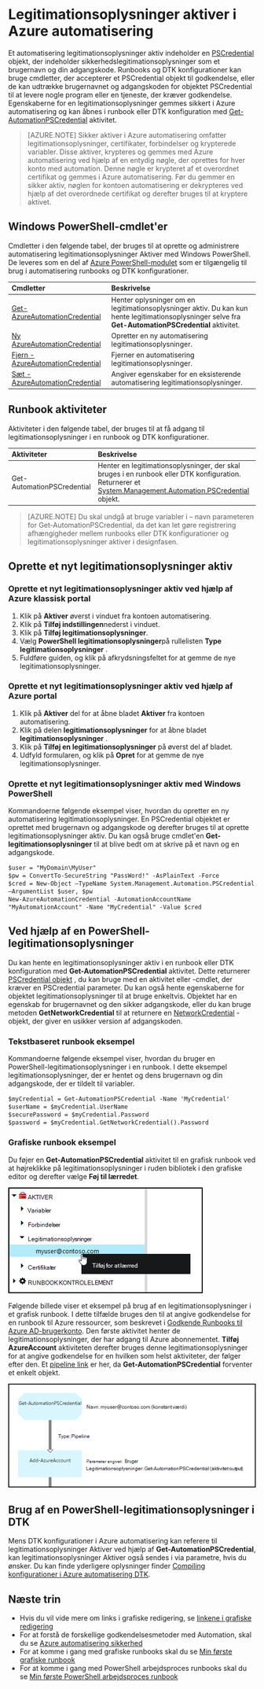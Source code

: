 <properties 
   pageTitle="Aktiver i Azure automatisering af legitimationsoplysninger | Microsoft Azure"
   description="Legitimationsoplysninger aktiver i Azure automatisering indeholde legitimationsoplysninger, der kan bruges til at godkende til ressourcer, der åbnes af runbook eller DTK konfiguration. I denne artikel beskrives, hvordan du opretter legitimationsoplysninger aktiver og bruge dem i en runbook eller -DTK konfiguration."
   services="automation"
   documentationCenter=""
   authors="mgoedtel"
   manager="jwhit"
   editor="tysonn" />
<tags 
   ms.service="automation"
   ms.devlang="na"
   ms.topic="article"
   ms.tgt_pltfrm="na"
   ms.workload="infrastructure-services"
   ms.date="06/09/2016"
   ms.author="bwren" />

# <a name="credential-assets-in-azure-automation"></a>Legitimationsoplysninger aktiver i Azure automatisering

Et automatisering legitimationsoplysninger aktiv indeholder en [PSCredential](http://msdn.microsoft.com/library/system.management.automation.pscredential) objekt, der indeholder sikkerhedslegitimationsoplysninger som et brugernavn og din adgangskode. Runbooks og DTK konfigurationer kan bruge cmdletter, der accepterer et PSCredential objekt til godkendelse, eller de kan udtrække brugernavnet og adgangskoden for objektet PSCredential til at levere nogle program eller en tjeneste, der kræver godkendelse. Egenskaberne for en legitimationsoplysninger gemmes sikkert i Azure automatisering og kan åbnes i runbook eller DTK konfiguration med [Get-AutomationPSCredential](http://msdn.microsoft.com/library/system.management.automation.pscredential.aspx) aktivitet.

>[AZURE.NOTE] Sikker aktiver i Azure automatisering omfatter legitimationsoplysninger, certifikater, forbindelser og krypterede variabler. Disse aktiver, krypteres og gemmes med Azure automatisering ved hjælp af en entydig nøgle, der oprettes for hver konto med automation. Denne nøgle er krypteret af et overordnet certifikat og gemmes i Azure automatisering. Før du gemmer en sikker aktiv, nøglen for kontoen automatisering er dekrypteres ved hjælp af det overordnede certifikat og derefter bruges til at kryptere aktivet. 

## <a name="windows-powershell-cmdlets"></a>Windows PowerShell-cmdlet'er

Cmdletter i den følgende tabel, der bruges til at oprette og administrere automatisering legitimationsoplysninger Aktiver med Windows PowerShell.  De leveres som en del af [Azure PowerShell-modulet](../powershell-install-configure.md) som er tilgængelig til brug i automatisering runbooks og DTK konfigurationer.

|Cmdletter|Beskrivelse|
|:---|:---|
|[Get-AzureAutomationCredential](http://msdn.microsoft.com/library/dn913781.aspx)|Henter oplysninger om en legitimationsoplysninger aktiv. Du kan kun hente legitimationsoplysninger selve fra **Get-AutomationPSCredential** aktivitet.|
|[Ny AzureAutomationCredential](http://msdn.microsoft.com/library/azure/jj554330.aspx)|Opretter en ny automatisering legitimationsoplysninger.|
|[Fjern - AzureAutomationCredential](http://msdn.microsoft.com/library/azure/jj554330.aspx)|Fjerner en automatisering legitimationsoplysninger.|
|[Sæt - AzureAutomationCredential](http://msdn.microsoft.com/library/azure/jj554330.aspx)|Angiver egenskaber for en eksisterende automatisering legitimationsoplysninger.|

## <a name="runbook-activities"></a>Runbook aktiviteter

Aktiviteter i den følgende tabel, der bruges til at få adgang til legitimationsoplysninger i en runbook og DTK konfigurationer.

|Aktiviteter|Beskrivelse|
|:---|:---|
|Get-AutomationPSCredential|Henter en legitimationsoplysninger, der skal bruges i en runbook eller DTK konfiguration. Returnerer et [System.Management.Automation.PSCredential](http://msdn.microsoft.com/library/system.management.automation.pscredential) objekt.|

>[AZURE.NOTE] Du skal undgå at bruge variabler i – navn parameteren for Get-AutomationPSCredential, da det kan let gøre registrering afhængigheder mellem runbooks eller DTK konfigurationer og legitimationsoplysninger aktiver i designfasen.

## <a name="creating-a-new-credential-asset"></a>Oprette et nyt legitimationsoplysninger aktiv


### <a name="to-create-a-new-credential-asset-with-the-azure-classic-portal"></a>Oprette et nyt legitimationsoplysninger aktiv ved hjælp af Azure klassisk portal

1. Klik på **Aktiver** øverst i vinduet fra kontoen automatisering.
1. Klik på **Tilføj indstillingen**nederst i vinduet.
1. Klik på **Tilføj legitimationsoplysninger**.
2. Vælg **PowerShell legitimationsoplysninger**på rullelisten **Type legitimationsoplysninger** .
1. Fuldføre guiden, og klik på afkrydsningsfeltet for at gemme de nye legitimationsoplysninger.


### <a name="to-create-a-new-credential-asset-with-the-azure-portal"></a>Oprette et nyt legitimationsoplysninger aktiv ved hjælp af Azure portal

1. Klik på **Aktiver** del for at åbne bladet **Aktiver** fra kontoen automatisering.
1. Klik på delen **legitimationsoplysninger** for at åbne bladet **legitimationsoplysninger** .
1. Klik på **Tilføj en legitimationsoplysninger** på øverst del af bladet.
1. Udfyld formularen, og klik på **Opret** for at gemme de nye legitimationsoplysninger.


### <a name="to-create-a-new-credential-asset-with-windows-powershell"></a>Oprette et nyt legitimationsoplysninger aktiv med Windows PowerShell

Kommandoerne følgende eksempel viser, hvordan du opretter en ny automatisering legitimationsoplysninger. En PSCredential objektet er oprettet med brugernavn og adgangskode og derefter bruges til at oprette legitimationsoplysninger aktiv. Du kan også bruge cmdlet'en **Get-legitimationsoplysninger** til at blive bedt om at skrive på et navn og en adgangskode.

    $user = "MyDomain\MyUser"
    $pw = ConvertTo-SecureString "PassWord!" -AsPlainText -Force
    $cred = New-Object –TypeName System.Management.Automation.PSCredential –ArgumentList $user, $pw
    New-AzureAutomationCredential -AutomationAccountName "MyAutomationAccount" -Name "MyCredential" -Value $cred

## <a name="using-a-powershell-credential"></a>Ved hjælp af en PowerShell-legitimationsoplysninger

Du kan hente en legitimationsoplysninger aktiv i en runbook eller DTK konfiguration med **Get-AutomationPSCredential** aktivitet. Dette returnerer [PSCredential objekt](http://msdn.microsoft.com/library/system.management.automation.pscredential.aspx) , du kan bruge med en aktivitet eller -cmdlet, der kræver en PSCredential parameter. Du kan også hente egenskaberne for objektet legitimationsoplysninger til at bruge enkeltvis. Objektet har en egenskab for brugernavnet og den sikker adgangskode, eller du kan bruge metoden **GetNetworkCredential** til at returnere en [NetworkCredential](http://msdn.microsoft.com/library/system.net.networkcredential.aspx) -objekt, der giver en usikker version af adgangskoden.

### <a name="textual-runbook-sample"></a>Tekstbaseret runbook eksempel

Kommandoerne følgende eksempel viser, hvordan du bruger en PowerShell-legitimationsoplysninger i en runbook. I dette eksempel legitimationsoplysninger, der er hentet og dens brugernavn og din adgangskode, der er tildelt til variabler.

    $myCredential = Get-AutomationPSCredential -Name 'MyCredential'
    $userName = $myCredential.UserName
    $securePassword = $myCredential.Password
    $password = $myCredential.GetNetworkCredential().Password


### <a name="graphical-runbook-sample"></a>Grafiske runbook eksempel

Du føjer en **Get-AutomationPSCredential** aktivitet til en grafisk runbook ved at højreklikke på legitimationsoplysninger i ruden bibliotek i den grafiske editor og derefter vælge **Føj til lærredet**.


![Tilføj legitimationsoplysninger, der skal lærred](media/automation-credentials/credential-add-canvas.png)

Følgende billede viser et eksempel på brug af en legitimationsoplysninger i et grafisk runbook.  I dette tilfælde bruges den til at angive godkendelse for en runbook til Azure ressourcer, som beskrevet i [Godkende Runbooks til Azure AD-brugerkonto](automation-sec-configure-aduser-account.md).  Den første aktivitet henter de legitimationsoplysninger, der har adgang til Azure abonnementet.  **Tilføj AzureAccount** aktiviteten derefter bruges denne legitimationsoplysninger for at angive godkendelse for en hvilken som helst aktiviteter, der følger efter den.  Et [pipeline link](automation-graphical-authoring-intro.md#links-and-workflow) er her, da **Get-AutomationPSCredential** forventer et enkelt objekt.  

![Tilføj legitimationsoplysninger, der skal lærred](media/automation-credentials/get-credential.png)

## <a name="using-a-powershell-credential-in-dsc"></a>Brug af en PowerShell-legitimationsoplysninger i DTK
Mens DTK konfigurationer i Azure automatisering kan referere til legitimationsoplysninger Aktiver ved hjælp af **Get-AutomationPSCredential**, kan legitimationsoplysninger Aktiver også sendes i via parametre, hvis du ønsker. Du kan finde yderligere oplysninger finder [Compiling konfigurationer i Azure automatisering DTK](automation-dsc-compile.md#credential-assets).

## <a name="next-steps"></a>Næste trin

- Hvis du vil vide mere om links i grafiske redigering, se [linkene i grafiske redigering](automation-graphical-authoring-intro.md#links-and-workflow)
- For at forstå de forskellige godkendelsesmetoder med Automation, skal du se [Azure automatisering sikkerhed](automation-security-overview.md)
- For at komme i gang med grafiske runbooks skal du se [Min første grafiske runbook](automation-first-runbook-graphical.md)
- For at komme i gang med PowerShell arbejdsproces runbooks skal du se [Min første PowerShell arbejdsproces runbook](automation-first-runbook-textual.md) 

 
